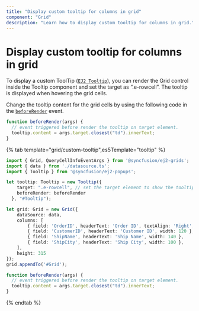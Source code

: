 ```yaml
---
title: "Display custom tooltip for columns in grid"
component: "Grid"
description: "Learn how to display custom tooltip for columns in grid."
---
```


# Display custom tooltip for columns in grid

To display a custom ToolTip ([`EJ2 Tooltip`](../../../tooltip/getting-started)), you can render the Grid control inside the Tooltip component and set the target as “.e-rowcell”. The tooltip is displayed when hovering the grid cells.

Change the tooltip content for the grid cells by using the following code in the [`beforeRender`](../../../api/tooltip/#beforerender) event.

```typescript
function beforeRender(args) {
  // event triggered before render the tooltip on target element.
  tooltip.content = args.target.closest("td").innerText;
}

```

{% tab template="grid/custom-tooltip",es5Template="tooltip" %}

```typescript
import { Grid, QueryCellInfoEventArgs } from '@syncfusion/ej2-grids';
import { data } from './datasource.ts';
import { Tooltip } from '@syncfusion/ej2-popups';

let tooltip: Tooltip = new Tooltip({
    target: ".e-rowcell", // set the target element to show the tooltip on hovering it
    beforeRender: beforeRender
  }, "#Tooltip");

let grid: Grid = new Grid({
    dataSource: data,
    columns: [
        { field: 'OrderID', headerText: 'Order ID', textAlign: 'Right', width: 100 },
        { field: 'CustomerID', headerText: 'Customer ID', width: 120 },
        { field: 'ShipName', headerText: 'Ship Name', width: 140 },
        { field: 'ShipCity', headerText: 'Ship City', width: 100 },
    ],
    height: 315
});
grid.appendTo('#Grid');

function beforeRender(args) {
  // event triggered before render the tooltip on target element.
  tooltip.content = args.target.closest("td").innerText;
}

```

{% endtab %}
